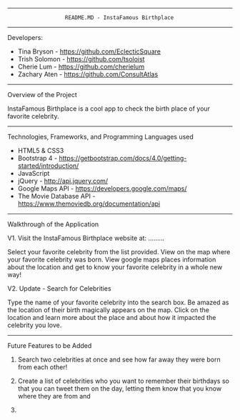 ************************************************************************
                      README.MD - InstaFamous Birthplace
************************************************************************

Developers:
- Tina Bryson - https://github.com/EclecticSquare
- Trish Solomon - https://github.com/tsoloist
- Cherie Lum - https://github.com/cherielum
- Zachary Aten - https://github.com/ConsultAtlas

************************************************************************

Overview of the Project

InstaFamous Birthplace is a cool app to check the birth place of your favorite celebrity.

************************************************************************

Technologies, Frameworks, and Programming Languages used

- HTML5 & CSS3
- Bootstrap 4 - https://getbootstrap.com/docs/4.0/getting-started/introduction/
- JavaScript
- jQuery - http://api.jquery.com/
- Google Maps API - https://developers.google.com/maps/
- The Movie Database API - https://www.themoviedb.org/documentation/api

************************************************************************

Walkthrough of the Application

V1.
Visit the InstaFamous Birthplace website at: .........

Select your favorite celebrity from the list provided. View on the map where your favorite celebrity was born. View google maps places information about the location and get to know your favorite celebrity in a whole new way!

V2. Update - Search for Celebrities

Type the name of your favorite celebrity into the search box. Be amazed as the location of their birth magically appears on the map. Click on the location and learn more about the place and about how it impacted the celebrity you love.

************************************************************************

Future Features to be Added

1. Search two celebrities at once and see how far away they were born from each other!

2. Create a list of celebrities who you want to remember their birthdays so that you can tweet them on the day, letting them know that you know where they are from and 

3.
